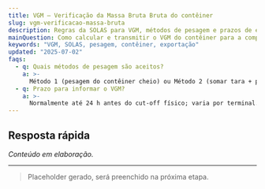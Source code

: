 ```yaml
---
title: VGM – Verificação da Massa Bruta Bruta do contêiner
slug: vgm-verificacao-massa-bruta
description: Regras da SOLAS para VGM, métodos de pesagem e prazos de envio aos armadores.
mainQuestion: Como calcular e transmitir o VGM do contêiner para a companhia marítima?
keywords: "VGM, SOLAS, pesagem, contêiner, exportação"
updated: "2025-07-02"
faqs:
  - q: Quais métodos de pesagem são aceitos?
    a: >-
      Método 1 (pesagem do contêiner cheio) ou Método 2 (somar tara + peso da carga verificada).
  - q: Prazo para informar o VGM?
    a: >-
      Normalmente até 24 h antes do cut-off físico; varia por terminal.
---
```


## Resposta rápida

*Conteúdo em elaboração.*

---

> Placeholder gerado, será preenchido na próxima etapa. 